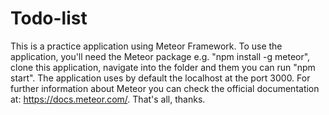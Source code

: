 # Todo-list
This is a practice application using Meteor Framework.
To use the application, you'll need the Meteor package e.g. "npm install -g meteor", clone this application, navigate into the folder and them you can run "npm start".
The application uses by default the localhost at the port 3000.
For further information about Meteor you can check the official documentation at: https://docs.meteor.com/.
That's all, thanks.
